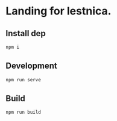# Landing for lestnica.

## Install dep

```sh
npm i
```

## Development

```sh
npm run serve
```

## Build

```sh
npm run build
```